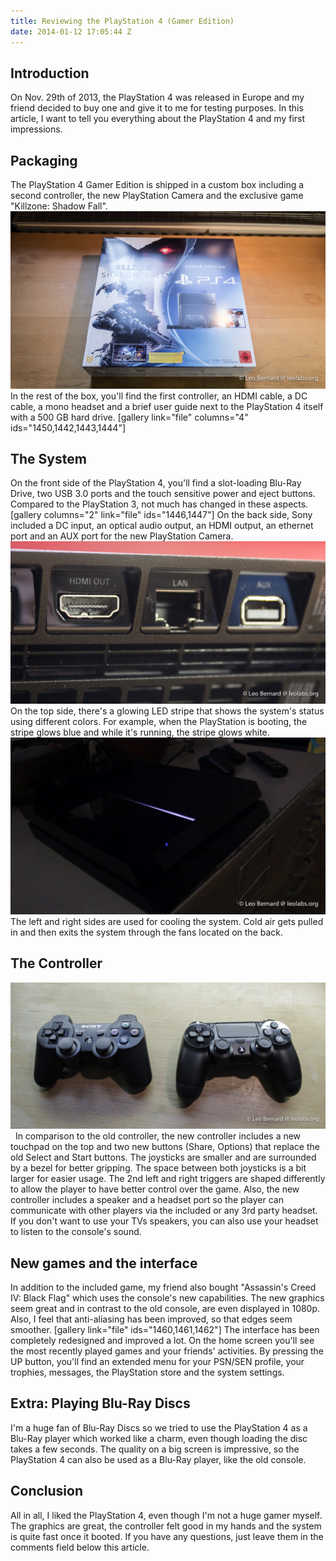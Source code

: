 ```yaml
---
title: Reviewing the PlayStation 4 (Gamer Edition)
date: 2014-01-12 17:05:44 Z
---
```


## Introduction

On Nov. 29th of 2013, the PlayStation 4 was released in Europe and my friend decided to buy one and give it to me for testing purposes. In this article, I want to tell you everything about the PlayStation 4 and my first impressions.

## Packaging

The PlayStation 4 Gamer Edition is shipped in a custom box including a second controller, the new PlayStation Camera and the exclusive game "Killzone: Shadow Fall". [![IMG_9382](/uploads/2014/01/IMG_9382.jpg)](/uploads/2014/01/IMG_9382.jpg) In the rest of the box, you'll find the first controller, an HDMI cable, a DC cable, a mono headset and a brief user guide next to the PlayStation 4 itself with a 500 GB hard drive. [gallery link="file" columns="4" ids="1450,1442,1443,1444"]

## The System

On the front side of the PlayStation 4, you'll find a slot-loading Blu-Ray Drive, two USB 3.0 ports and the touch sensitive power and eject buttons. Compared to the PlayStation 3, not much has changed in these aspects. [gallery columns="2" link="file" ids="1446,1447"] On the back side, Sony included a DC input, an optical audio output, an HDMI output, an ethernet port and an AUX port for the new PlayStation Camera. [![_MG_9396](/uploads/2014/01/MG_9396.jpg)](/uploads/2014/01/MG_9396.jpg) On the top side, there's a glowing LED stripe that shows the system's status using different colors. For example, when the PlayStation is booting, the stripe glows blue and while it's running, the stripe glows white. [![PlayStation's top side with the glowing LED strip](/uploads/2014/01/MVI_9405-1.jpg)](/uploads/2014/01/MVI_9405-1.jpg) The left and right sides are used for cooling the system. Cold air gets pulled in and then exits the system through the fans located on the back.

## The Controller

[![Comparing the controllers](/uploads/2014/01/MVI_9404-1.jpg)](/uploads/2014/01/MVI_9404-1.jpg)   In comparison to the old controller, the new controller includes a new touchpad on the top and two new buttons (Share, Options) that replace the old Select and Start buttons. The joysticks are smaller and are surrounded by a bezel for better gripping. The space between both joysticks is a bit larger for easier usage. The 2nd left and right triggers are shaped differently to allow the player to have better control over the game. Also, the new controller includes a speaker and a headset port so the player can communicate with other players via the included or any 3rd party headset. If you don't want to use your TVs speakers, you can also use your headset to listen to the console's sound.

## New games and the interface

In addition to the included game, my friend also bought "Assassin's Creed IV: Black Flag" which uses the console's new capabilities. The new graphics seem great and in contrast to the old console, are even displayed in 1080p. Also, I feel that anti-aliasing has been improved, so that edges seem smoother. [gallery link="file" ids="1460,1461,1462"] The interface has been completely redesigned and improved a lot. On the home screen you'll see the most recently played games and your friends' activities. By pressing the UP button, you'll find an extended menu for your PSN/SEN profile, your trophies, messages, the PlayStation store and the system settings.

## Extra: Playing Blu-Ray Discs

I'm a huge fan of Blu-Ray Discs so we tried to use the PlayStation 4 as a Blu-Ray player which worked like a charm, even though loading the disc takes a few seconds. The quality on a big screen is impressive, so the PlayStation 4 can also be used as a Blu-Ray player, like the old console.

## Conclusion

All in all, I liked the PlayStation 4, even though I'm not a huge gamer myself. The graphics are great, the controller felt good in my hands and the system is quite fast once it booted. If you have any questions, just leave them in the comments field below this article.